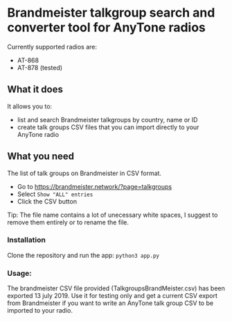 # Brandmeister talkgroup search and converter tool for AnyTone radios

Currently supported radios are:

- AT-868
- AT-878 (tested)

## What it does

It allows you to:

- list and search Brandmeister talkgroups by country, name or ID
- create talk groups CSV files that you can import directly to your AnyTone radio

## What you need

The list of talk groups on Brandmeister in CSV format.

- Go to https://brandmeister.network/?page=talkgroups
- Select `Show "ALL" entries`
- Click the CSV button

Tip: The file name contains a lot of unecessary white spaces, I suggest to remove them entirely or to rename the file.

### Installation

Clone the repository and run the app: `python3 app.py`

### Usage:

The brandmeister CSV file provided (TalkgroupsBrandMeister.csv) has been exported 13 july 2019. Use it for testing only and get a current CSV export from Brandmeister if you want to write an AnyTone talk group CSV to be imported to your radio.

